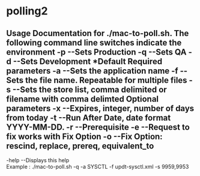 # polling2

Usage Documentation for ./mac-to-poll.sh.
The following command line switches indicate the environment
-p  --Sets Production
-q  --Sets QA
-d  --Sets Development *Default
Required parameters
-a  --Sets the application name
-f  --Sets the file name.  Repeatable for multiple files
-s  --Sets the store list, comma delimited or filename with comma delimted
Optional parameters
-x  --Expires, integer, number of days from today
-t  --Run After Date, date format YYYY-MM-DD.
-r  --Prerequisite
-e  --Request to fix works with Fix Option
-o  --Fix Option: rescind, replace, prereq, equivalent_to
------------------------------------------------------------------
-help  --Displays this help                                          
Example : ./mac-to-poll.sh -q -a SYSCTL -f updt-sysctl.xml -s 9959,9953
